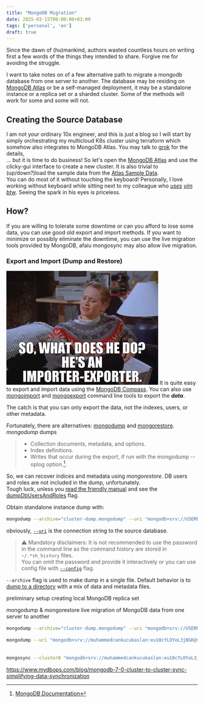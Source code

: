 ```yaml
---
title: "MongoDB Migration"
date: 2025-03-15T00:00:00+03:00
tags: ['personal', 'en']
draft: true
---
```

Since the dawn of (hu)mankind, authors wasted countless hours on writing first a few words of the things they intended to share. Forgive me for avoiding the struggle.

I want to take notes on of a few alternative path to migrate a mongodb database from one server to another. The database may be residing on [MongoDB Atlas](https://www.mongodb.com/products/platform/atlas-database) or be a self-managed deployment, it may be a standalone instance or a replica set or a sharded cluster. Some of the methods will work for some and some will not.

## Creating the Source Database
I am not your ordinary 10x engineer, and this is just a blog so I will start by simply orchestrating my multicloud K8s cluster using terraform which somehow also integrates to MongoDB Atlas. You may talk to [grok](https://x.com/i/grok/share/RajuEeC4zcsP2rsdNYWoCwMFh) for the details,  
... but it is time to do business! So let's open the [MongoDB Atlas](https://cloud.mongodb.com) and use the clicky-gui interface to create a new cluster. It is also trivial to (up/down?)load the sample data from the [Atlas Sample Data](https://www.mongodb.com/developer/products/atlas/atlas-sample-datasets/).  
You can do most of it without touching the keyboard! Personally, I love working without keyboard while sitting next to my colleague who *[uses](https://camo.githubusercontent.com/b531f093ee846ede8ac35b76366245a52984dac05ca30e304acd086182eb3736/68747470733a2f2f76696d776179732e6f72672f323031382f726f6d61696e6c2d646f6e742d7573652d76696d2f7572696e616c2d6574697175657474652e6a7067) [vim](https://xkcd.com/378/) [btw](https://xkcd.com/1823/)*. Seeing the spark in his eyes is priceless.

## How?
If you are willing to tolerate some downtime or can you afford to lose some data, you can use good old export and import methods. If you want to minimize or possibly eliminate the downtime, you can use the live migration tools provided by MongoDB, afaiu mongosync may also allow live migration.

### Export and Import (Dump and Restore)
<!-- TODO Fix the link-->
![Export Import](../static/img/importer-exporter.gif)
It is quite easy to export and import data using the [MongoDB Compass](https://www.mongodb.com/products/compass). You can also use [mongoimport](https://www.mongodb.com/docs/database-tools/mongoimport/) and [mongoexport](https://www.mongodb.com/docs/database-tools/mongoexport/) command line tools to export the ***data***.

The catch is that you can only export the data, not the indexes, users, or other metadata.

Fortunately, there are alternatives: [mongodump](https://www.mongodb.com/docs/database-tools/mongodump/) and [mongorestore](https://www.mongodb.com/docs/database-tools/mongorestore/). _mongodump_ dumps
> * Collection documents, metadata, and options.
> * Index definitions.
> * Writes that occur during the export, if run with the mongodump --oplog option.[^dump].

[^dump]: [MongoDB Documentation](https://www.mongodb.com/docs/database-tools/mongodump/#:~:text=mongodump%20dumps%3A,%2D%2Doplog%20option.)

So, we can recover indices and metadata using _mongorestore_. DB users and roles are not included in the dump, unfortunately.  
Tough luck, unless you [read the friendly manual](https://en.wikipedia.org/wiki/RTFM#:~:text=the%20fine%20manual%22%2C%20%22-,read%20the%20friendly%20manual,-%22%2C%20%22read%20the%20%5Bpause) and see the [dumpDbUsersAndRoles](https://www.mongodb.com/docs/database-tools/mongodump/#std-option-mongodump.--dumpDbUsersAndRoles) flag.

Obtain standalone instance dump with:
```sh
mongodump --archive="cluster-dump.mongodump" --uri "mongodb+srv://USERNAME:<PASSWORD>@source.cbker.mongodb.net/"
```
obviously, [`--uri`](https://www.mongodb.com/docs/database-tools/mongodump/#std-option-mongodump.--uri) is the connection string to the source database. 
>⚠️ Mandatory disclaimers: It is not recommended to use the password in the command line as the command history are stored in `~/.*sh_history` files.  
You can omit the password and provide it interactively or you can use config file with [`--config`](https://www.mongodb.com/docs/database-tools/mongodump/#std-option-mongodump.--config) flag. 

`--archive` flag is used to make dump in a single file. Default behavior is to [dump to a directory](https://www.mongodb.com/docs/database-tools/mongodump/#dump-data-to-a-directory) with a mix of data and metadata files.






preliminary setup
creating local MongoDB replica set

mongodump & mongorestore
live migration of MongoDB data from one server to another
```sh
mongodump --archive="cluster-dump.mongodump" --uri "mongodb+srv://USERNAME:<PASSWORD>@source.cbker.mongodb.net/"
```

```sh 
mongodump --uri "mongodb+srv://muhammedcankucukaslan:eu10cYLOYoL3jBGK@source-cluster.cbker.mongodb.net/" --out ./tmp/mongodump
 
```

```sh
mongosync --cluster0 "mongodb+srv://muhammedcankucukaslan:eu10cYLOYoL3jBGK@source-cluster.cbker.mongodb.net/" --cluster1 "mongodb://localhost:27017"
```

https://www.mydbops.com/blog/mongodb-7-0-cluster-to-cluster-sync-simplifying-data-synchronization